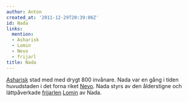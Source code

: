 ```yaml
---
author: Anton
created_at: '2011-12-29T20:39:06Z'
id: Nada
links:
  mention:
  - Asharisk
  - Lomin
  - Nevo
  - frijarl
title: Nada
---
```


[Asharisk] stad med med drygt 800 invånare. Nada var en gång i tiden huvudstaden i det forna riket
[Nevo]. Nada styrs av den ålderstigne och lättpåverkade [frijarlen][] [Lomin] av Nada.

  [Asharisk]: Asharisk
  [Nevo]: Nevo
  [frijarlen]: frijarl
  [Lomin]: Lomin
